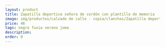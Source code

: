 ```yaml
---
layout: product
title: Zapatilla deportiva señora de cordón con plantilla de memoria
image: img/productos/calzado de calle - copia/clanchas/Zapatilla deportiva señora de cordón con plantilla de memoria=46=negro fuxia verano joma.webp
price: 46
tags: negro fuxia verano joma
description: 
order: 0
---
```

